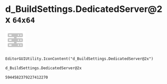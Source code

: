 # d_BuildSettings.DedicatedServer@2x `64x64`
<img src="/img/d_BuildSettings.DedicatedServer@2x.png" width=64 height=64>

``` CSharp
EditorGUIUtility.IconContent("d_BuildSettings.DedicatedServer@2x")
```
```
d_BuildSettings.DedicatedServer@2x
```
```
5944582379227412270
```
